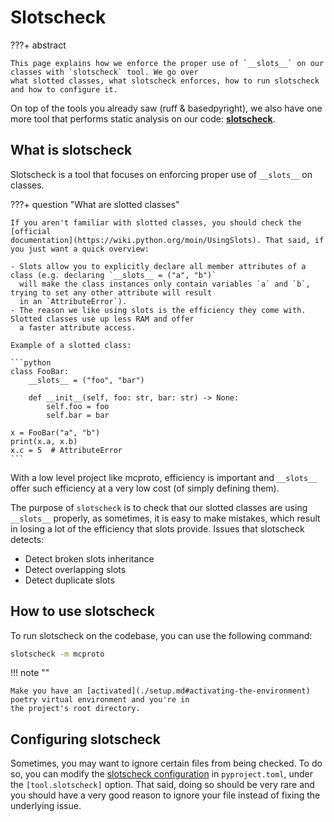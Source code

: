 # Slotscheck

???+ abstract

    This page explains how we enforce the proper use of `__slots__` on our classes with `slotscheck` tool. We go over
    what slotted classes, what slotscheck enforces, how to run slotscheck and how to configure it.

On top of the tools you already saw (ruff & basedpyright), we also have one more tool that performs static analysis on
our code: [**slotscheck**](https://slotscheck.readthedocs.io/en/latest/).

## What is slotscheck

Slotscheck is a tool that focuses on enforcing proper use of `__slots__` on classes.

???+ question "What are slotted classes"

    If you aren't familiar with slotted classes, you should check the [official
    documentation](https://wiki.python.org/moin/UsingSlots). That said, if you just want a quick overview:

    - Slots allow you to explicitly declare all member attributes of a class (e.g. declaring `__slots__ = ("a", "b")`
      will make the class instances only contain variables `a` and `b`, trying to set any other attribute will result
      in an `AttributeError`).
    - The reason we like using slots is the efficiency they come with. Slotted classes use up less RAM and offer
      a faster attribute access.

    Example of a slotted class:

    ```python
    class FooBar:
        __slots__ = ("foo", "bar")

        def __init__(self, foo: str, bar: str) -> None:
            self.foo = foo
            self.bar = bar

    x = FooBar("a", "b")
    print(x.a, x.b)
    x.c = 5  # AttributeError
    ```

With a low level project like mcproto, efficiency is important and `__slots__` offer such efficiency at a very low cost
(of simply defining them).

The purpose of `slotscheck` is to check that our slotted classes are using `__slots__` properly, as sometimes, it is
easy to make mistakes, which result in losing a lot of the efficiency that slots provide. Issues that slotscheck
detects:

- Detect broken slots inheritance
- Detect overlapping slots
- Detect duplicate slots

## How to use slotscheck

To run slotscheck on the codebase, you can use the following command:

```bash
slotscheck -m mcproto
```

!!! note ""

    Make you have an [activated](./setup.md#activating-the-environment) poetry virtual environment and you're in
    the project's root directory.

## Configuring slotscheck

Sometimes, you may want to ignore certain files from being checked. To do so,
you can modify the [slotscheck configuration][slotscheck-config] in
`pyproject.toml`, under the `[tool.slotscheck]` option. That said, doing so
should be very rare and you should have a very good reason to ignore your file
instead of fixing the underlying issue.

[slotscheck-config]: https://slotscheck.readthedocs.io/en/latest/configuration.html
